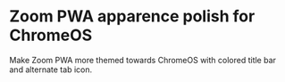 # Zoom PWA apparence polish for ChromeOS

Make Zoom PWA more themed towards ChromeOS with colored title bar and alternate tab icon.
